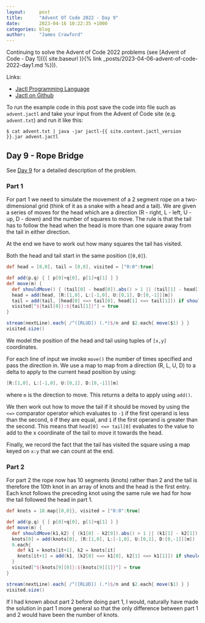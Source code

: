 ```yaml
---
layout:     post
title:      "Advent Of Code 2022 - Day 9"
date:       2023-04-16 10:22:35 +1000
categories: blog
author:     "James Crawford"
---
```


Continuing to solve the Advent of Code 2022 problems
(see [Advent of Code - Day 1]({{ site.baseurl }}{% link _posts/2023-04-06-advent-of-code-2022-day1.md %})).

Links:
* [Jactl Programming Language](https://jactl.io)
* [Jactl on Github](https://github.com/jaccomoc/jactl)

To run the example code in this post save the code into file such as `advent.jactl` and take your input from the
Advent of Code site (e.g. `advent.txt`) and run it like this:
```shell
$ cat advent.txt | java -jar jactl-{{ site.content.jactl_version }}.jar advent.jactl 
```

## Day 9 - Rope Bridge

See [Day 9](https://adventofcode.com/2022/day/9) for a detailed description of the problem.

### Part 1

For part 1 we need to simulate the movement of a 2 segment rope on a two-dimensional grid (think of it as a snake
with a head and a tail).
We are given a series of moves for the head which are a direction (R - right, L - left, U - up, D - down) and the
number of squares to move.
The rule is that the tail has to follow the head when the head is more than one square away from the tail in
either direction.

At the end we have to work out how many squares the tail has visited.

Both the head and tail start in the same position (`[0,0]`).

```groovy
def head = [0,0], tail = [0,0], visited = ["0:0":true]

def add(p,q) { [ p[0]+q[0], p[1]+q[1] ] }
def move(m) {
  def shouldMove() { (tail[0] - head[0]).abs() > 1 || (tail[1] - head[1]).abs() > 1 }
  head = add(head, [R:[1,0], L:[-1,0], U:[0,1], D:[0,-1]][m])
  tail = add(tail, [head[0] <=> tail[0], head[1] <=> tail[1]]) if shouldMove()
  visited["${tail[0]}:${tail[1]}"] = true
}

stream(nextLine).each{ /^([RLUD]) (.*)$/n and $2.each{ move($1) } }
visited.size()
```

We model the position of the head and tail using tuples of `[x,y]` coordinates.

For each line of input we invoke `move()` the number of times specified and pass the direction in.
We use a map to map from a direction (R, L, U, D) to a delta to apply to the current head position by using:
```groovy
[R:[1,0], L:[-1,0], U:[0,1], D:[0,-1]][m]
```
where `m` is the direction to move.
This returns a delta to apply using `add()`.

We then work out how to move the tail if it should be moved by using the `<=>` comparator operator which evaluates
to `-1` if the first operand is less than the second, `0` if they are equal, and `1` if the first operand is greater
than the second.
This means that `head[0] <=> tail[0]` evaluates to the value to add to the x coordinate of the tail to move it towards
the head.

Finally, we record the fact that the tail has visited the square using a map keyed on `x:y` that we can count at the end.

### Part 2

For part 2 the rope now has 10 segments (knots) rather than 2 and the tail is therefore the 10th knot in an array
of knots and the head is the first entry.
Each knot follows the preceding knot using the same rule we had for how the tail followed the head in part 1.

```groovy
def knots = 10.map{[0,0]}, visited = ["0:0":true]

def add(p,q) { [ p[0]+q[0], p[1]+q[1] ] }
def move(m) {
  def shouldMove(k1,k2) { (k1[0] - k2[0]).abs() > 1 || (k1[1] - k2[1]).abs() > 1 }
  knots[0] = add(knots[0], [R:[1,0], L:[-1,0], U:[0,1], D:[0,-1]][m])
  9.each{
    def k1 = knots[it+1], k2 = knots[it]
    knots[it+1] = add(k1, [k2[0] <=> k1[0], k2[1] <=> k1[1]]) if shouldMove(k1,k2)
  }
  visited["${knots[9][0]}:${knots[9][1]}"] = true
}

stream(nextLine).each{ /^([RLUD]) (.*)$/n and $2.each{ move($1) } }
visited.size()
```

If I had known about part 2 before doing part 1, I would, naturally have made the solution in part 1 more general
so that the only difference between part 1 and 2 would have been the number of knots.
